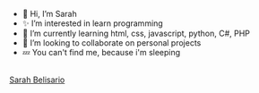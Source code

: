- 🤭 Hi, I’m Sarah
- ✨ I’m interested in learn programming
- 🌻 I’m currently learning html, css, javascript, python, C#, PHP
- 💞️ I’m looking to collaborate on personal projects
- 💤 You can't find me, because i'm sleeping

<br />

<script src="https://platform.linkedin.com/badges/js/profile.js" async defer type="text/javascript"></script>

<div class="badge-base LI-profile-badge" data-locale="pt_BR" data-size="medium" data-theme="light" data-type="VERTICAL" data-vanity="xsarahbelisariox" data-version="v1"><a class="badge-base__link LI-simple-link" href="https://br.linkedin.com/in/xsarahbelisariox?trk=profile-badge">Sarah Belisario</a></div>
